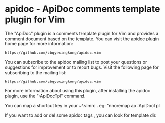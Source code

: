 apidoc -  ApiDoc comments template plugin for Vim
============================================

The "ApiDoc" plugin is a comments template plugin for Vim and 
provides a comment document based on the template.
You can visit the apidoc plugin home page for 
more information: 
        
    https://github.com/zbqyexingkong/apidoc.vim

You can subscribe to the apidoc mailing list to post your questions 
or suggestions for improvement or to report bugs. Visit the following 
page for subscribing to the mailing list: 

    https://github.com/zbqyexingkong/apidoc.vim

For more information about using this plugin, after installing the 
apidoc plugin, use the ":ApiDocTpl" command.

You can  map a  shortcut key in your ~/.vimrc .
eg: "nnoremap <buffer> ap :ApiDocTpl<CR>

If you want to add or del some  apidoc tags , you can look for template dir. 
